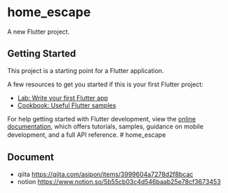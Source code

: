 # home_escape

A new Flutter project.

## Getting Started

This project is a starting point for a Flutter application.

A few resources to get you started if this is your first Flutter project:

- [Lab: Write your first Flutter app](https://docs.flutter.dev/get-started/codelab)
- [Cookbook: Useful Flutter samples](https://docs.flutter.dev/cookbook)

For help getting started with Flutter development, view the
[online documentation](https://docs.flutter.dev/), which offers tutorials,
samples, guidance on mobile development, and a full API reference.
#   h o m e _ e s c a p e 
　　
## Document
- qiita https://qiita.com/asipon/items/3999604a7278d2f8bcac
- notion https://www.notion.so/5b55cb03c4d546baab25e78cf3673453
 
